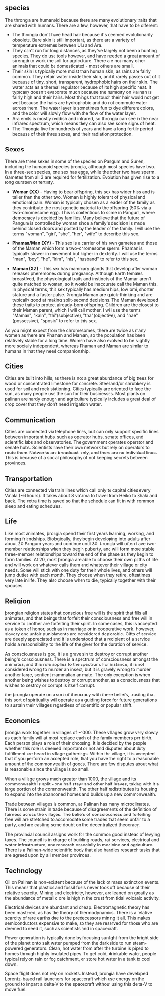 ## species
The throngia are humanoid because there are many evolutionary traits that are shared with humans. There are a few, however, that have to be diferent:
- The throngia don't have head hair because it's deemed evolutionarily obsolete. Bare skin is still important, as there are a variety of temperature extremes between Ulu and Ara.
- They can't run for long distances, as they've largely not been a hunting species. They do use tools however, and have needed a great amount of strength to work the soil for agriculture. There are not many other animals that could be domesticated - most others are small.
- Their skin is typically more moist than human skin, as rains are fairly common. They retain water inside their skin, and it rarely passes out of it because of tiny, short, transparent, hydrophobic hairs on their skin. The water acts as a thermal regulator because of its high specific heat. It typically doesn't evaporate much because the humidity on Palinan is fairly high and their hairs. Most things that touch their hair would not get wet because the hairs are hydrophobic and do not commute water across them. The water layer is sometimes fun to dye different colors, and the color will slowly flow with the flow of the water layer.
- Ara emits is mostly reddish and infrared, so throngia can see in the near infrared spectrum, which means they can also see some signs of heat.
- The Throngia live for hundreds of years and have a long fertile period because of their three sexes, and their radiation protection.


## Sexes

There are three sexes in some of the species on Pangum and Surien, including the humanoid species þrongia, although most species have two. In a three-sex species, one sex has eggs, while the other two have sperm. Gametes from all 3 are required for fertilization. Evolution has given rise to a long duration of fertility.

- **Woman (XX)** - Having to bear offspring, this sex has wider hips and is taller than the other two. Woman is highly tolerant of physical and emotional pain. Woman is typically chosen as a leader of the family as they contribute the most genetic material to the offspring (50% via a two-chromesome egg). This is contentious to some in Pangum, where democracy is decided by families. Many believe that the future of Pangum is controlled by woman since a family's decision is made behind closed doors and posted by the leader of the family. I will use the terms "woman", "girl", "she", "her", "wife" to describe this sex.

- **Phaman/Man (XY)** - This sex is a carrier of his own gametes and those of the Maman which form a two-chromesome sperm. Phaman is typically slower in movement but higher in dexterity. I will use the terms "man", "boy", "he", "him", "his", "husband" to refer to this sex.

- **Maman (XZ)** - This sex has mammary glands that develop after woman releases pheremones during pregnancy. Although Earth females breastfeed, the physiological traits and instincts of the Maman aren't quite matched to woman, so it would be inaccurate call the Maman this. In physical terms, this sex typically has medium hips, low bmi, shorter stature and a faster pulse. Þrongia Maman are quick-thinking and are typically good at making split-second decisions. The Maman developed these traits to protect already-born offspring. Children are the closest to their Maman parent, which I will call mother. I will use the terms "Maman", "kaln", "thi"(subjective), "tha"(objective), and "hae"(possessive), "sposin" to refer to this sex.

As you might expect from the chromesomes, there are twice as many women as there are Phaman and Maman, so the population has been relatively stable for a long time. Women have also evolved to be slightly more socially independent, whereas Phaman and Maman are similar to humans in that they need companionship.



## Cities

Cities are built into hills, as there is not a great abundance of big trees for wood or concentrated limestone for concrete. Steel and/or shrubbery is used for soil and rock stationing. Cities typically are oriented to face the sun, as many people use the sun for their businesses. Most plants on palinan are hardy enough and agriculture typically includes a great deal of crop cover that they don't need irrigation water.



## Communication

Cities are connected via telephone lines, but can only support specific lines between important hubs, such as operator hubs, senate offices, and scientific labs and observatories. The government operates operator and senate hubs. Scientists have their own network but rely on operators to route them. Networks are broadcast-only, and there are no individual lines. This is because of a social philosophy of not keeping secrets between provinces.



## Transportation

Cities are connected via train lines which call only to capital cities every Va'ala (~6 hours). It takes about 8 va'ama to travel from Heiko to Shaki and back. The extra time is saved so that the schedule can fit in with common sleep and eating schedules.



## Life

Like most animates, þrongia spend their first years learning, working, and forming friendships. Biologically, they begin developing into adults after about 20 Pangum years and continue until 30. Þrongia will often have two-member relationships when they begin puberty, and will form more stable three-member relationships toward the end of the phase as they begin to form families. At 20, most þrongia are able to choose their own paths of life and will work on whatever calls them and whatever their village or city needs. Some will stick with one duty for their whole lives, and others will jump duties with each month. They choose when they retire, oftentimes very late in life. They also choose when to die, typically together with their spouses.



## Religion

þrongian religion states that conscious free will is the spirit that fills all animates, and that beings that forfeit their consciousness and free will in service to another are forfeiting their spirit. In some cases, this is accepted as a token of honor, such as in marriage or in cooperative work. However, slavery and unfair punishments are considered deplorable. Gifts of service are deeply appreciated and it is understood that a recipient of a service holds a responsibility to the life of the giver for the duration of service.

As consciousness is god, it is a grave sin to destroy or corrupt another being's consciousness. There is a spectrum of consciousness amongst the animates, and this rule applies to the spectrum. For instance, it is not considered wrong to murder an insect, but it is gravely wrong to murder another large, sentient mammalian animate. The only exception is when another being wishes to destroy or corrupt another, as a consciousness that wishes to destroy or corrupt is itself corrupt.

the þrongia operate on a sort of theocracy with these beliefs, trusting that this sort of spirituality will operate as a guiding force for future generations to sustain their villages regardless of scientific or popular shift.



## Economics

þrongia work together in villages of ~1000. These villages grow very slowly as each family will at most replace each of the family members per birth. Each person plays a role of their choosing. It is decided by the people whether this role is deemed important or not and disputes about duty fulfillment are heard in village gatherings. Within the village, it is accepted that if you perform an accepted role, that you have the right to a reasonable amount of the commonwealth of goods. There are few disputes about what is reasonable since the village is so small.

When a village grows much greater than 1000, the village and its commonwealth is split - one half stays and other half leaves, taking with it a large portion of the commonwealth. The other half redistributes its housing to expand into the abandoned homes and builds up a new commonwealth.

Trade between villages is common, as Palinan has many microclimates. There is some strain in trade because of disagreements of the definition of fairness across the villages. The beliefs of consciousness and forfeiting free will are stretched to accomodate some trades that seem unfair to a party, and are casting some doubt on the decentralized theocracy.

The provincial council assigns work for the common good instead of levying taxes. The council is in charge of building roads, rail services, electrical and water infrastructure, and research especially in medicine and agriculture. There is a Palinan-wide scientific body that also handles research tasks that are agreed upon by all member provinces.



## Technology

Oil on Palinan is non-existent because of the lack of mass extinction events. This means that plastics and fossil fuels never took off because of their relative scarcity. Mining and electricity, however, are leaned on greatly as the abundance of metallic ore is high in the crust from tidal volcanic activity.

Electrical devices are abundant and cheap. Electromagnetic theory has been mastered, as has the theory of thermodynamics. There is a relative scarcity of rare earths due to the predecessors mining it all. This makes semiconductors expensive to make, so they are reserved for those who are deemed to need it, such as scientists and in spacecraft.

Power generation is typically done by focusing sunlight from the bright side of the planet onto salt water pumped from the dark side to run steam-powered generators. Clean, hot water from after the turbine is piped to homes through highly insulated pipes. To get cold, drinkable water, people typical rely on rain or fog catchment, or store hot water in a tank to cool down.

Space flight does not rely on rockets. Instead, þrongia have developed Lorentz-based rail launchers for spacecraft which use energy on the ground to impart a delta-V to the spacecraft without using this delta-V to move fuel.
